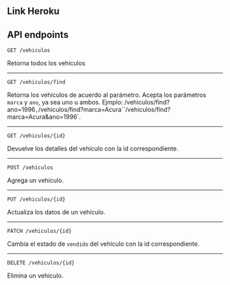 ## Link Heroku



## API endpoints

`GET /vehiculos`

Retorna todos los vehiculos

---

`GET /vehiculos/find`

Retorna los vehículos de acuerdo al parámetro.
Acepta los parámetros `marca` y `ano`, ya sea uno u ambos.
Ejmplo: /vehiculos/find?ano=1996`,`/vehiculos/find?marca=Acura``/vehiculos/find?marca=Acura&ano=1996`.

---

`GET /vehiculos/{id}`

Devuelve los detalles del vehículo con la id correspondiente.

---

`POST /vehiculos`

Agrega un vehículo.

---

`PUT /vehiculos/{id}`

Actualiza los datos de un vehículo.

---

`PATCH /vehiculos/{id}`

Cambia el estado de `vendido` del vehículo con la id correspondiente.

---

`DELETE /vehiculos/{id}`

Elimina un vehículo.
